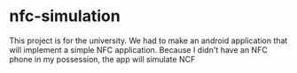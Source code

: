 # nfc-simulation
This project is for the university. We had to make an android application that will implement a simple NFC application. Because I didn't have an NFC phone in my possession, the app will simulate NCF

